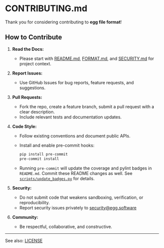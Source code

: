 # CONTRIBUTING.md

Thank you for considering contributing to **egg file format**!

## How to Contribute

1. **Read the Docs:**
   - Please start with [README.md](README.md), [FORMAT.md](FORMAT.md), and [SECURITY.md](SECURITY.md) for project context.

2. **Report Issues:**
   - Use GitHub Issues for bug reports, feature requests, and suggestions.

3. **Pull Requests:**
   - Fork the repo, create a feature branch, submit a pull request with a clear description.
   - Include relevant tests and documentation updates.

4. **Code Style:**
   - Follow existing conventions and document public APIs.
   - Install and enable pre-commit hooks:

     ```bash
     pip install pre-commit
     pre-commit install
     ```
   - Running `pre-commit` will update the coverage and pylint badges in
     `README.md`. Commit these README changes as well. See
     [`scripts/update_badges.py`](scripts/update_badges.py) for details.

5. **Security:**
   - Do not submit code that weakens sandboxing, verification, or reproducibility.
   - Report security issues privately to security@egg.software

6. **Community:**
   - Be respectful, collaborative, and constructive.

---

See also: [LICENSE](LICENSE)


